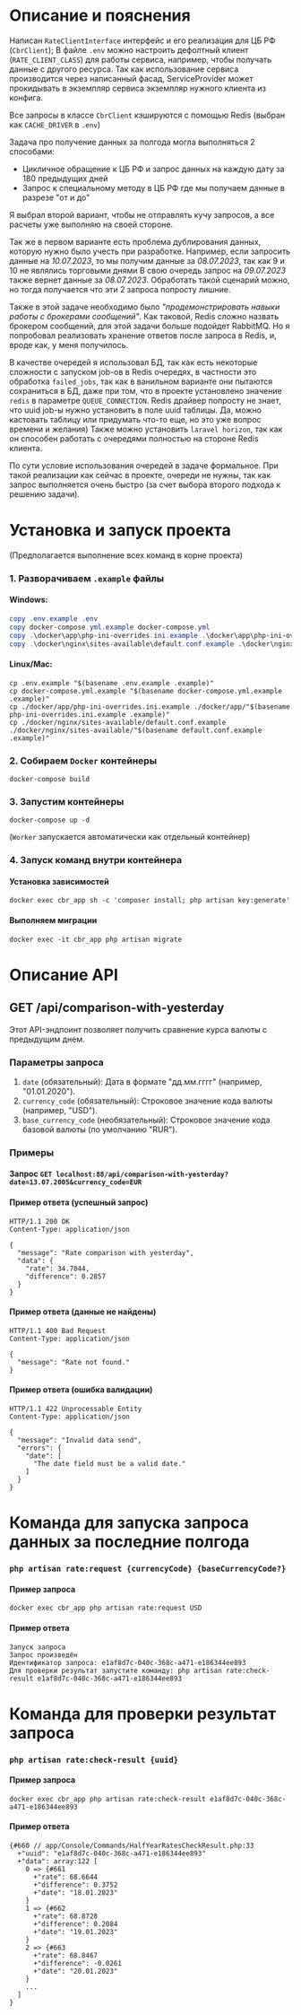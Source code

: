 # Описание и пояснения

Написан `RateClientInterface` интерфейс и его реализация для ЦБ РФ (`CbrClient`);
В файле `.env` можно настроить дефолтный клиент (`RATE_CLIENT_CLASS`) для работы сервиса, например, чтобы получать данные с другого ресурса.
Так как использование сервиса производится через написанный фасад, ServiceProvider может прокидывать в экземпляр сервиса экземпляр нужного клиента из конфига.

Все запросы в классе `CbrClient` кэшируются с помощью Redis (выбран как `CACHE_DRIVER` в `.env`)

Задача про получение данных за полгода могла выполняться 2 способами:
* Цикличное обращение к ЦБ РФ и запрос данных на каждую дату за 180 предыдущих дней
* Запрос к специальному методу в ЦБ РФ где мы получаем данные в разрезе "от и до"

Я выбрал второй вариант, чтобы не отправлять кучу запросов, а все расчеты уже выполняю на своей стороне.

Так же в первом варианте есть проблема дублирования данных, которую нужно было учесть при разработке.
Например, если запросить данные на _10.07.2023_, то мы получим данные за _08.07.2023_, так как 9 и 10 не являлись торговыми днями
В свою очередь запрос на _09.07.2023_ также вернет данные за _08.07.2023_.
Обработать такой сценарий можно, но тогда получается что эти 2 запроса попросту лишние.

Также в этой задаче необходимо было _"продемонстрировать навыки работы с брокерами сообщений"_.
Как таковой, Redis сложно назвать брокером сообщений, для этой задачи больше подойдет RabbitMQ.
Но я попробовал реализовать хранение ответов после запроса в Redis, и, вроде как, у меня получилось.

В качестве очередей я использовал БД, так как есть некоторые сложности с запуском job-ов в Redis очередях, 
в частности это обработка `failed_jobs`, так как в ванильном варианте они пытаются сохраниться в БД, даже при том,
что в проекте установлено значение `redis` в параметре `QUEUE_CONNECTION`. Redis драйвер попросту не знает,
что uuid job-ы нужно установить в поле uuid таблицы. Да, можно кастовать таблицу или придумать что-то еще, но это уже вопрос времени и желания)
Также можно установить `laravel horizon`, так как он способен работать с очередями полностью на стороне Redis клиента.

По сути условие использования очередей в задаче формальное.
При такой реализации как сейчас в проекте, очереди не нужны,
так как запрос выполняется очень быстро (за счет выбора второго подхода к решению задачи).

# Установка и запуск проекта
(Предполагается выполнение всех команд в корне проекта)
### 1. Разворачиваем `.example` файлы
#### Windows:
```powershell
copy .env.example .env
copy docker-compose.yml.example docker-compose.yml
copy .\docker\app\php-ini-overrides.ini.example .\docker\app\php-ini-overrides.ini
copy .\docker\nginx\sites-available\default.conf.example .\docker\nginx\sites-available\default.conf
```
#### Linux/Mac:
```
cp .env.example "$(basename .env.example .example)"
cp docker-compose.yml.example "$(basename docker-compose.yml.example .example)"
cp ./docker/app/php-ini-overrides.ini.example ./docker/app/"$(basename php-ini-overrides.ini.example .example)"
cp ./docker/nginx/sites-available/default.conf.example ./docker/nginx/sites-available/"$(basename default.conf.example .example)"
```

### 2. Собираем `Docker` контейнеры
```
docker-compose build
```

### 3. Запустим контейнеры
```
docker-compose up -d
```
(`Worker` запускается автоматически как отдельный контейнер)
### 4. Запуск команд внутри контейнера
#### Установка зависимостей
```
docker exec cbr_app sh -c 'composer install; php artisan key:generate'
```
#### Выполняем миграции
```
docker exec -it cbr_app php artisan migrate
```

# Описание API
## GET /api/comparison-with-yesterday
Этот API-эндпоинт позволяет получить сравнение курса валюты с предыдущим днем.
### Параметры запроса
1. `date` (обязательный): Дата в формате "дд.мм.гггг" (например, "01.01.2020").
2. `currency_code` (обязательный): Строковое значение кода валюты (например, "USD").
3. `base_currency_code` (необязательный): Строковое значение кода базовой валюты (по умолчанию "RUR").

### Примеры
#### Запрос `GET localhost:88/api/comparison-with-yesterday?date=13.07.2005&currency_code=EUR`
#### Пример ответа (успешный запрос)
```
HTTP/1.1 200 OK
Content-Type: application/json

{
  "message": "Rate comparison with yesterday",
  "data": {
    "rate": 34.7844,
    "difference": 0.2857
  }
}
```
#### Пример ответа (данные не найдены)
```
HTTP/1.1 400 Bad Request
Content-Type: application/json

{
  "message": "Rate not found."
}
```
#### Пример ответа (ошибка валидации)
```
HTTP/1.1 422 Unprocessable Entity
Content-Type: application/json

{
  "message": "Invalid data send",
  "errors": {
    "date": [
      "The date field must be a valid date."
    ]
  }
}
```

# Команда для запуска запроса данных за последние полгода
### `php artisan rate:request {currencyCode} {baseCurrencyCode?}`
#### Пример запроса
```
docker exec cbr_app php artisan rate:request USD
```
#### Пример ответа
```
Запуск запроса
Запрос произведён
Идентификатор запроса: e1af8d7c-040c-368c-a471-e186344ee893
Для проверки результат запустите команду: php artisan rate:check-result e1af8d7c-040c-368c-a471-e186344ee893
```

# Команда для проверки результат запроса
### `php artisan rate:check-result {uuid}`
#### Пример запроса
```
docker exec cbr_app php artisan rate:check-result e1af8d7c-040c-368c-a471-e186344ee893
```
#### Пример ответа
```
{#660 // app/Console/Commands/HalfYearRatesCheckResult.php:33
  +"uuid": "e1af8d7c-040c-368c-a471-e186344ee893"
  +"data": array:122 [
    0 => {#661
      +"rate": 68.6644
      +"difference": 0.3752
      +"date": "18.01.2023"
    }
    1 => {#662
      +"rate": 68.8728
      +"difference": 0.2084
      +"date": "19.01.2023"
    }
    2 => {#663
      +"rate": 68.8467
      +"difference": -0.0261
      +"date": "20.01.2023"
    }
    ...
  ]
}
```
